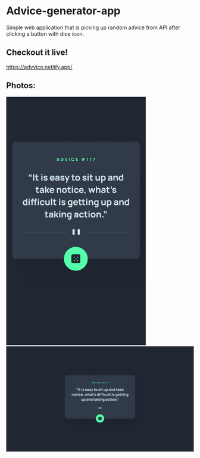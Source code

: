 # Advice-generator-app
Simple web application that is picking up random advice from API after clicking a button with dice icon.

## Checkout it live!
https://advvice.netlify.app/

## Photos:
![main-page1](design/mobile-design.jpg)
![main-page2](design/desktop-design.jpg)
